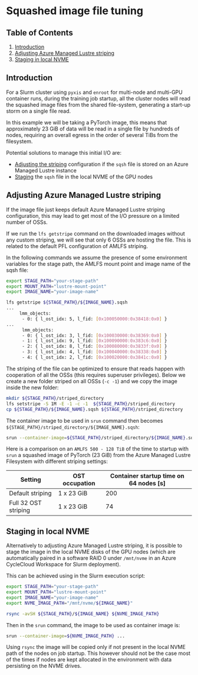 # Squashed image file tuning

## Table of Contents

1. [Introduction](#introduction)
2. [Adjusting Azure Managed Lustre striping](#adjusting-azure-managed-lustre-striping)
3. [Staging in local NVME](#staging-in-local-nvme)

## Introduction

For a Slurm cluster using `pyxis` and `enroot` for multi-node and multi-GPU container runs, during the training job startup, all the cluster nodes will read the squashed image files from the shared file-system, generating a start-up storm on a single file read.

In this example we will be taking a PyTorch image, this means that approximately 23 GiB of data will be read in a single file by hundreds of nodes, requiring an overall egress in the order of several TiBs from the filesystem.

Potential solutions to manage this initial I/O are:

- [Adjusting the striping](#adjusting-azure-managed-lustre-striping) configuration if the `sqsh` file is stored on an Azure Managed Lustre instance
- [Staging](#staging-in-local-nvme) the `sqsh` file in the local NVME of the GPU nodes

## Adjusting Azure Managed Lustre striping

If the image file just keeps default Azure Managed Lustre striping configuration, this may lead to get most of the I/O pressure on a limited number of OSSs.

If we run the `lfs getstripe` command on the downloaded images without any custom striping, we will see that only 6 OSSs are hosting the file. This is related to the default PFL configuration of AMLFS striping.

In the following commands we assume the presence of some environment variables for the stage path, the AMLFS mount point and image name of the sqsh file:

```bash
export STAGE_PATH="your-stage-path"
export MOUNT_PATH="lustre-mount-point"
export IMAGE_NAME="your-image-name"
```

```bash
lfs getstripe ${STAGE_PATH}/${IMAGE_NAME}.sqsh
...
     lmm_objects:
      - 0: { l_ost_idx: 5, l_fid: [0x100050000:0x38418:0x0] }
...
      lmm_objects:
      - 0: { l_ost_idx: 3, l_fid: [0x100030000:0x38369:0x0] }
      - 1: { l_ost_idx: 9, l_fid: [0x100090000:0x383c6:0x0] }
      - 2: { l_ost_idx: 8, l_fid: [0x100080000:0x3833f:0x0] }
      - 3: { l_ost_idx: 4, l_fid: [0x100040000:0x38338:0x0] }
      - 4: { l_ost_idx: 2, l_fid: [0x100020000:0x3841c:0x0] }
```

The striping of the file can be optimized to ensure that reads happen with cooperation of all the OSSs (this requires superuser privileges). Below we create a new folder striped on all OSSs (`-c -1`) and we copy the image inside the new folder:

```bash
mkdir ${STAGE_PATH}/striped_directory
lfs setstripe -S 1M -E -1 -c -1  ${STAGE_PATH}/striped_directory
cp ${STAGE_PATH}/${IMAGE_NAME}.sqsh ${STAGE_PATH}/striped_directory
```

The container image to be used in `srun` command then becomes `${STAGE_PATH}/striped_directory/${IMAGE_NAME}.sqsh`:

```bash
srun --container-image=${STAGE_PATH}/striped_directory/${IMAGE_NAME}.sqsh ...
```

Here is a comparison on an `AMLFS 500 - 128 TiB` of the time to startup with `srun` a squashed image of PyTorch (23 GiB) from the Azure Managed Lustre Filesystem with different striping settings:

| Setting              | OST occupation | Container startup time on 64 nodes [s] |
| -------------------- | -------------- | -------------------------------------- |
| Default striping     | 1 x 23 GiB     | 200                                    |
| Full 32 OST striping | 1 x 23 GiB     | 74                                     |

## Staging in local NVME

Alternatively to adjusting Azure Managed Lustre striping, it is possible to stage the image in the local NVME disks of the GPU nodes (which are automatically paired in a software RAID 0 under `/mnt/nvme` in an Azure CycleCloud Workspace for Slurm deployment).

This can be achieved using in the Slurm execution script:

```bash
export STAGE_PATH="your-stage-path"
export MOUNT_PATH="lustre-mount-point"
export IMAGE_NAME="your-image-name"
export NVME_IMAGE_PATH="/mnt/nvme/${IMAGE_NAME}"

rsync -avSH ${STAGE_PATH}/${IMAGE_NAME} ${NVME_IMAGE_PATH}
```

Then in the `srun` command, the image to be used as container image is:

```bash
srun --container-image=${NVME_IMAGE_PATH} ...
```

Using `rsync` the image will be copied only if not present in the local NVME path of the nodes on job startup. This however should not be the case most of the times if nodes are kept allocated in the environment with data persisting on the NVME drives.
